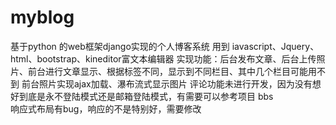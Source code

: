 # myblog
基于python 的web框架django实现的个人博客系统
用到 iavascript、Jquery、html、bootstrap、kineditor富文本编辑器
实现功能：后台发布文章、后台上传照片、前台进行文章显示、根据标签不同，显示到不同栏目、其中几个栏目可能用不到
前台照片实现ajax加载、瀑布流式显示图片
评论功能未进行开发，因为没有想好到底是永不登陆模式还是邮箱登陆模式，有需要可以参考项目  bbs  
响应式布局有bug，响应的不是特别好，需要修改

